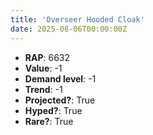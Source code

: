 ```yaml
---
title: 'Overseer Hooded Cloak'
date: 2025-08-06T00:00:00Z
---
```

- **RAP**: 6632
- **Value**: -1
- **Demand level**: -1
- **Trend**: -1
- **Projected?**: True
- **Hyped?**: True
- **Rare?**: True
